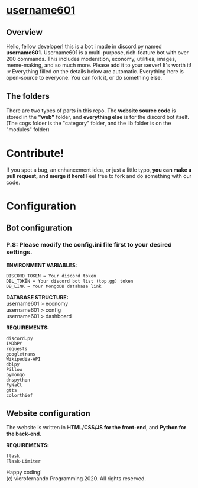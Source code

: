 # [username601](https://bit.ly/username601)

## Overview
Hello, fellow developer! this is a bot i made in discord.py named **username601.** Username601 is a multi-purpose, rich-feature bot with over 200 commands. This includes moderation, economy, utilities, images, meme-making, and so much more. Please add it to your server! It's worth it! :v  Everything filled on the details below are automatic.
Everything here is open-source to everyone. You can fork it, or do something else.

## The folders
There are two types of parts in this repo. The **website source code** is stored in the **"web"** folder, and **everything else** is for the discord bot itself. (The cogs folder is the "category" folder, and the lib folder is on the "modules" folder)

# Contribute!
If you spot a bug, an enhancement idea, or just a little typo, **you can make a pull request, and merge it here!** Feel free to fork and do something with our code.

# Configuration

## Bot configuration
### P.S: Please modify the config.ini file first to your desired settings.

**ENVIRONMENT VARIABLES:**<br>
```
DISCORD_TOKEN = Your discord token
DBL_TOKEN = Your discord bot list (top.gg) token
DB_LINK = Your MongoDB database link
```

**DATABASE STRUCTURE:**<br>
username601 > economy<br>
username601 > config<br>
username601 > dashboard<br>

**REQUIREMENTS:**<br>
```
discord.py
IMDbPY
requests
googletrans
Wikipedia-API
dblpy
Pillow
pymongo
dnspython
PyNaCl
gtts
colorthief
```

## Website configuration<br>
The website is written in H**TML/CSS/JS for the front-end**, and **Python for the back-end.**

**REQUIREMENTS:**<br>
```
flask
Flask-Limiter
```

Happy coding!<br>
(c) vierofernando Programming 2020. All rights reserved.

